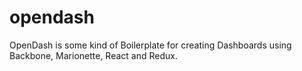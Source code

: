 # opendash
OpenDash is some kind of Boilerplate for creating Dashboards using Backbone, Marionette, React and Redux.
